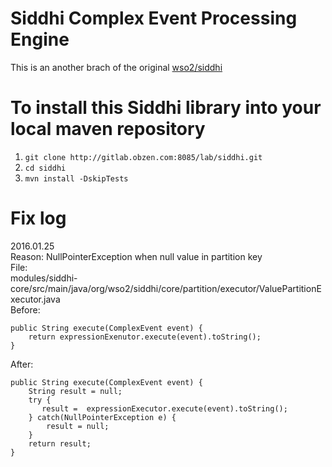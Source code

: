 Siddhi Complex Event Processing Engine 
======================================
This is an another brach of the original [wso2/siddhi](https://github.com/wso2/siddhi)

# To install this Siddhi library into your local maven repository
1. ```git clone http://gitlab.obzen.com:8085/lab/siddhi.git```
2. ```cd siddhi```
3. ```mvn install -DskipTests```

# Fix log
2016.01.25 <br>
Reason: NullPointerException when null value in partition key <br>
File: <br>
modules/siddhi-core/src/main/java/org/wso2/siddhi/core/partition/executor/ValuePartitionExecutor.java <br>
Before:

    public String execute(ComplexEvent event) {
        return expressionExenutor.execute(event).toString();
    }

After: 

    public String execute(ComplexEvent event) {
        String result = null;
        try {
           result =  expressionExecutor.execute(event).toString();
        } catch(NullPointerException e) {
            result = null;
        }   
        return result;
    }
